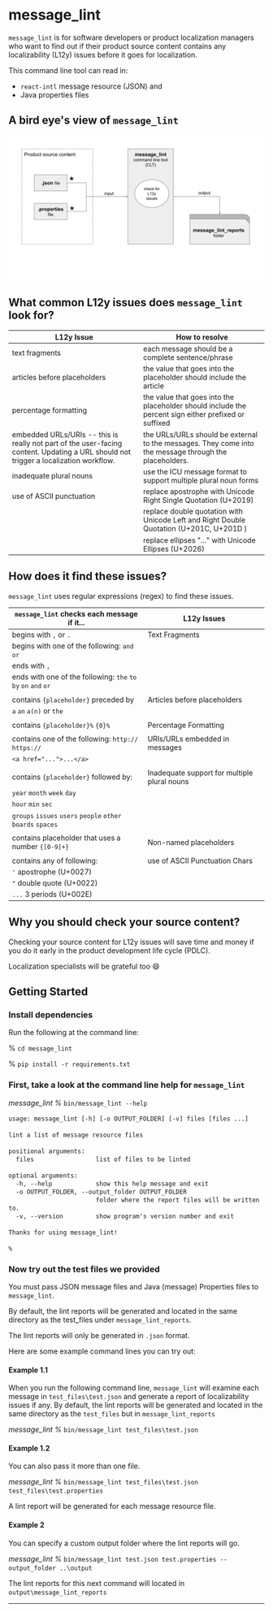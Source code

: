 # message_lint

`message_lint` is for software developers or product localization managers who want to 
find out if their product source content contains any localizability (L12y) issues 
before it goes for localization.


This command line tool can read in:
* `react-intl` message resource (JSON) and 
* Java properties files

## A bird eye's view of `message_lint`

![Alt text here](images/message_lint_diagram.svg)

## What common L12y issues does `message_lint` look for?

| L12y Issue                                                                                                                           | How to resolve                                                                                         |
|--------------------------------------------------------------------------------------------------------------------------------------|--------------------------------------------------------------------------------------------------------|
| text fragments                                                                                                                       | each message should be a complete sentence/phrase                                                      |
| articles before placeholders                                                                                                         | the value that goes into the placeholder should include the article                                    |
| percentage formatting                                                                                                                | the value that goes into the placeholder should include the percent sign either prefixed or suffixed   |
| embedded URLs/URIs -- this is really not part of the user-facing content. Updating a URL should not trigger a localization workflow. | the URLs/URLs should be external to the messages. They come into the message through the placeholders. |
| inadequate plural nouns                                                                                                              | use the ICU message format to support multiple plural noun forms                                       |
| use of ASCII punctuation                                                                                                             | replace apostrophe with Unicode Right Single Quotation (U+2019)                                        |
|                                                                                                                                      | replace double quotation with Unicode Left and Right Double Quotation (U+201C, U+201D )                |
|                                                                                                                                      | replace ellipses "..." with Unicode Ellipses (U+2026)                                                  |

## How does it find these issues?

`message_lint` uses regular expressions (regex) to find these issues.

| `message_lint` checks each message if it...                     | L12y Issues                                  |
|-----------------------------------------------------------------|----------------------------------------------|
| begins with `,` or `.`                                          | Text Fragments                               |
| begins with one of the following: `and` `or`                    |                                              |
| ends with `,`                                                   |                                              |
| ends with one of the following: `the` `to` `by` `on` `and` `or` |                                              |
|                                                                 |                                              |
| contains `{placeholder}` preceded by                            | Articles before placeholders                 |   
| `a` `an` `a(n)` or `the`                                        |                                              |
|                                                                 |                                              |
| contains `{placeholder}%` `{0}%`                                | Percentage Formatting                        |
|                                                                 |                                              |
| contains one of the following: `http://` `https://`             | URIs/URLs embedded in messages               | 
| `<a href="...">...</a>`                                         |                                              |
|                                                                 |                                              |
| contains `{placeholder}` followed by:                           | Inadequate support for multiple plural nouns |
| `year` `month` `week` `day`                                     |                                              |
| `hour` `min` `sec`                                              |                                              |
| `groups` `issues` `users` `people` `other` `boards` `spaces`    |                                              |
|                                                                 |                                              |
| contains placeholder that uses a number `{[0-9]+}`              | Non-named placeholders                       | 
|                                                                 |                                              |
| contains any of following:                                      | use of ASCII Punctuation Chars               |
| `'` apostrophe (U+0027)                                         |                                              |
| `"` double quote (U+0022)                                       |                                              | 
| `...` 3 periods (U+002E)                                        |                                              |


## Why you should check your source content?

Checking your source content for L12y issues will save time and money if you do it early 
in the product development life cycle (PDLC).

Localization specialists will be grateful too :smile:

## Getting Started

### Install dependencies

Run the following at the command line:

% `cd message_lint`

% `pip install -r requirements.txt`

### First, take a look at the command line help for `message_lint`

*message_lint %* `bin/message_lint --help`

```
usage: message_lint [-h] [-o OUTPUT_FOLDER] [-v] files [files ...]

lint a list of message resource files

positional arguments:
  files                 list of files to be linted

optional arguments:
  -h, --help            show this help message and exit
  -o OUTPUT_FOLDER, --output_folder OUTPUT_FOLDER
                        folder where the report files will be written to.
  -v, --version         show program's version number and exit

Thanks for using message_lint!

%
```

### Now try out the test files we provided

You must pass JSON message files and Java (message) Properties files to `message_lint`.

By default, the lint reports will be generated and located in the same directory 
as the test_files under `message_lint_reports`.

The lint reports will only be generated in `.json` format.

Here are some example command lines you can try out:

#### Example 1.1

When you run the following command line, `message_lint` will examine each message in `test_files\test.json` 
and generate a report of localizability issues if any. By default, the lint reports will be generated and located in 
the same directory as the `test_files` but in `message_lint_reports`

*message_lint %* `bin/message_lint test_files\test.json`

#### Example 1.2

You can also pass it more than one file.

*message_lint %* `bin/message_lint test_files\test.json test_files\test.properties`

A lint report will be generated for each message resource file.

#### Example 2

You can specify a custom output folder where the lint reports will go. 

*message_lint %* `bin/message_lint test.json test.properties --output_folder ..\output`

The lint reports for this next command will located in `output\message_lint_reports`


---

